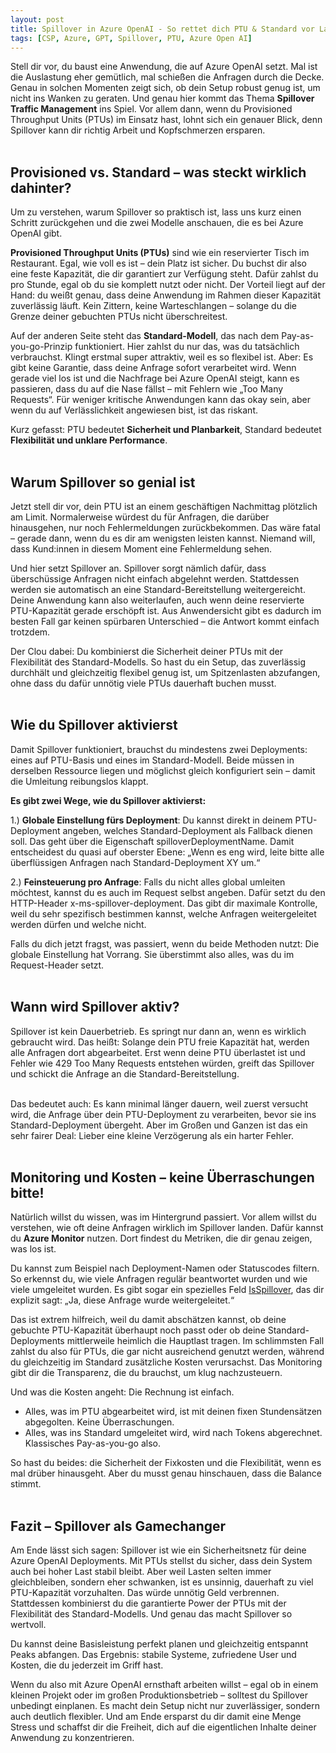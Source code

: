 ```yaml
---
layout: post
title: Spillover in Azure OpenAI - So rettet dich PTU & Standard vor Lastspitzen
tags: [CSP, Azure, GPT, Spillover, PTU, Azure Open AI]
---
```


Stell dir vor, du baust eine Anwendung, die auf Azure OpenAI setzt. Mal ist die Auslastung eher gemütlich, mal schießen die Anfragen 
durch die Decke. Genau in solchen Momenten zeigt sich, ob dein Setup robust genug ist, um nicht ins Wanken zu geraten. Und genau hier 
kommt das Thema **Spillover Traffic Management** ins Spiel. Vor allem dann, wenn du Provisioned Throughput Units (PTUs) im Einsatz hast, 
lohnt sich ein genauer Blick, denn Spillover kann dir richtig Arbeit und Kopfschmerzen ersparen.<br><br>

## Provisioned vs. Standard – was steckt wirklich dahinter?

Um zu verstehen, warum Spillover so praktisch ist, lass uns kurz einen Schritt zurückgehen und die zwei Modelle anschauen, die es bei Azure OpenAI gibt.<br>

**Provisioned Throughput Units (PTUs)** sind wie ein reservierter Tisch im Restaurant. Egal, wie voll es ist – dein Platz ist sicher. Du 
buchst dir also eine feste Kapazität, die dir garantiert zur Verfügung steht. Dafür zahlst du pro Stunde, egal ob du sie komplett nutzt 
oder nicht. Der Vorteil liegt auf der Hand: du weißt genau, dass deine Anwendung im Rahmen dieser Kapazität zuverlässig läuft. Kein Zittern, 
keine Warteschlangen – solange du die Grenze deiner gebuchten PTUs nicht überschreitest.<br>

Auf der anderen Seite steht das **Standard-Modell**, das nach dem Pay-as-you-go-Prinzip funktioniert. Hier zahlst du nur das, was du tatsächlich 
verbrauchst. Klingt erstmal super attraktiv, weil es so flexibel ist. Aber: Es gibt keine Garantie, dass deine Anfrage sofort verarbeitet wird. 
Wenn gerade viel los ist und die Nachfrage bei Azure OpenAI steigt, kann es passieren, dass du auf die Nase fällst – mit Fehlern wie „Too Many 
Requests“. Für weniger kritische Anwendungen kann das okay sein, aber wenn du auf Verlässlichkeit angewiesen bist, ist das riskant.<br>

Kurz gefasst: PTU bedeutet **Sicherheit und Planbarkeit**, Standard bedeutet **Flexibilität und unklare Performance**.<br><br>

## Warum Spillover so genial ist

Jetzt stell dir vor, dein PTU ist an einem geschäftigen Nachmittag plötzlich am Limit. Normalerweise würdest du für Anfragen, die darüber hinausgehen, 
nur noch Fehlermeldungen zurückbekommen. Das wäre fatal – gerade dann, wenn du es dir am wenigsten leisten kannst. Niemand will, dass Kund:innen in 
diesem Moment eine Fehlermeldung sehen.<br>

Und hier setzt Spillover an. Spillover sorgt nämlich dafür, dass überschüssige Anfragen nicht einfach abgelehnt werden. Stattdessen werden sie 
automatisch an eine Standard-Bereitstellung weitergereicht. Deine Anwendung kann also weiterlaufen, auch wenn deine reservierte PTU-Kapazität 
gerade erschöpft ist. Aus Anwendersicht gibt es dadurch im besten Fall gar keinen spürbaren Unterschied – die Antwort kommt einfach trotzdem.<br>

Der Clou dabei: Du kombinierst die Sicherheit deiner PTUs mit der Flexibilität des Standard-Modells. So hast du ein Setup, das zuverlässig durchhält 
und gleichzeitig flexibel genug ist, um Spitzenlasten abzufangen, ohne dass du dafür unnötig viele PTUs dauerhaft buchen musst.<br><br>

## Wie du Spillover aktivierst

Damit Spillover funktioniert, brauchst du mindestens zwei Deployments: eines auf PTU-Basis und eines im Standard-Modell. Beide müssen in derselben 
Ressource liegen und möglichst gleich konfiguriert sein – damit die Umleitung reibungslos klappt.<br>

**Es gibt zwei Wege, wie du Spillover aktivierst:**

1.) **Globale Einstellung fürs Deployment**: Du kannst direkt in deinem PTU-Deployment angeben, welches Standard-Deployment als Fallback dienen soll. 
Das geht über die Eigenschaft spilloverDeploymentName. Damit entscheidest du quasi auf oberster Ebene: „Wenn es eng wird, leite bitte alle überflüssigen 
Anfragen nach Standard-Deployment XY um.“<br>

2.) **Feinsteuerung pro Anfrage**: Falls du nicht alles global umleiten möchtest, kannst du es auch im Request selbst angeben. Dafür setzt du den 
HTTP-Header x-ms-spillover-deployment. Das gibt dir maximale Kontrolle, weil du sehr spezifisch bestimmen kannst, welche Anfragen weitergeleitet 
werden dürfen und welche nicht.<br>

Falls du dich jetzt fragst, was passiert, wenn du beide Methoden nutzt: Die globale Einstellung hat Vorrang. Sie überstimmt also alles, was du im Request-Header setzt.<br><br>

## Wann wird Spillover aktiv?

Spillover ist kein Dauerbetrieb. Es springt nur dann an, wenn es wirklich gebraucht wird. Das heißt: Solange dein PTU freie Kapazität hat, 
werden alle Anfragen dort abgearbeitet. Erst wenn deine PTU überlastet ist und Fehler wie 429 Too Many Requests entstehen würden, greift 
das Spillover und schickt die Anfrage an die Standard-Bereitstellung.<br><br>

Das bedeutet auch: Es kann minimal länger dauern, weil zuerst versucht wird, die Anfrage über dein PTU-Deployment zu verarbeiten, bevor 
sie ins Standard-Deployment übergeht. Aber im Großen und Ganzen ist das ein sehr fairer Deal: Lieber eine kleine Verzögerung als ein harter Fehler.<br><br>

## Monitoring und Kosten – keine Überraschungen bitte!

Natürlich willst du wissen, was im Hintergrund passiert. Vor allem willst du verstehen, wie oft deine Anfragen wirklich im Spillover landen. 
Dafür kannst du **Azure Monitor** nutzen. Dort findest du Metriken, die dir genau zeigen, was los ist.<br>

Du kannst zum Beispiel nach Deployment-Namen oder Statuscodes filtern. So erkennst du, wie viele Anfragen regulär beantwortet wurden und wie 
viele umgeleitet wurden. Es gibt sogar ein spezielles Feld <u>IsSpillover</u>, das dir explizit sagt: „Ja, diese Anfrage wurde weitergeleitet.“<br>

Das ist extrem hilfreich, weil du damit abschätzen kannst, ob deine gebuchte PTU-Kapazität überhaupt noch passt oder ob deine Standard-Deployments 
mittlerweile heimlich die Hauptlast tragen. Im schlimmsten Fall zahlst du also für PTUs, die gar nicht ausreichend genutzt werden, während du 
gleichzeitig im Standard zusätzliche Kosten verursachst. Das Monitoring gibt dir die Transparenz, die du brauchst, um klug nachzusteuern.<br>

Und was die Kosten angeht: Die Rechnung ist einfach.

- Alles, was im PTU abgearbeitet wird, ist mit deinen fixen Stundensätzen abgegolten. Keine Überraschungen.<br>
- Alles, was ins Standard umgeleitet wird, wird nach Tokens abgerechnet. Klassisches Pay-as-you-go also.<br>

So hast du beides: die Sicherheit der Fixkosten und die Flexibilität, wenn es mal drüber hinausgeht. Aber du musst genau hinschauen, dass die Balance stimmt.<br><br>

## Fazit – Spillover als Gamechanger

Am Ende lässt sich sagen: Spillover ist wie ein Sicherheitsnetz für deine Azure OpenAI Deployments. Mit PTUs stellst du sicher, dass dein System auch 
bei hoher Last stabil bleibt. Aber weil Lasten selten immer gleichbleiben, sondern eher schwanken, ist es unsinnig, dauerhaft zu viel PTU-Kapazität 
vorzuhalten. Das würde unnötig Geld verbrennen. Stattdessen kombinierst du die garantierte Power der PTUs mit der Flexibilität des Standard-Modells. 
Und genau das macht Spillover so wertvoll.<br>

Du kannst deine Basisleistung perfekt planen und gleichzeitig entspannt Peaks abfangen. Das Ergebnis: stabile Systeme, zufriedene User und Kosten, die du jederzeit im Griff hast.<br>

Wenn du also mit Azure OpenAI ernsthaft arbeiten willst – egal ob in einem kleinen Projekt oder im großen Produktionsbetrieb – solltest du Spillover 
unbedingt einplanen. Es macht dein Setup nicht nur zuverlässiger, sondern auch deutlich flexibler. Und am Ende ersparst du dir damit eine Menge Stress 
und schaffst dir die Freiheit, dich auf die eigentlichen Inhalte deiner Anwendung zu konzentrieren.<br>
